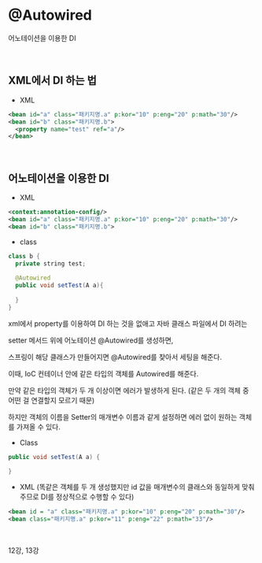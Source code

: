 # @Autowired

어노테이션을 이용한 DI

<br>

## XML에서 DI 하는 법

- XML
~~~ xml
<bean id="a" class="패키지명.a" p:kor="10" p:eng="20" p:math="30"/>
<bean id="b" class="패키지명.b">
  <property name="test" ref="a"/>
</bean>
~~~

<br>

## 어노테이션을 이용한 DI

- XML
~~~xml
<context:annotation-config/>
<bean id="a" class="패키지명.a" p:kor="10" p:eng="20" p:math="30"/>
<bean id="b" class="패키지명.b">
~~~

- class
~~~java
class b {
  private string test;
  
  @Autowired
  public void setTest(A a){
  
  }
}
~~~

xml에서 property를 이용하여 DI 하는 것을 없애고 자바 클래스 파일에서 DI 하려는

setter 메서드 위에 어노테이션 @Autowired를 생성하면,

스프링이 해당 클래스가 만들어지면 @Autowired를 찾아서 세팅을 해준다.

이때, IoC 컨테이너 안에 같은 타입의 객체를 Autowired를 해준다.

만약 같은 타입의 객체가 두 개 이상이면 에러가 발생하게 된다. (같은 두 개의 객체 중 어떤 걸 연결할지 모르기 때문)

하지만 객체의 이름을 Setter의 매개변수 이름과 같게 설정하면 에러 없이 원하는 객체를 가져올 수 있다.

- Class
~~~java
public void setTest(A a) {

}
~~~
- XML (똑같은 객체를 두 개 생성했지만 id 값을 매개변수의 클래스와 동일하게 맞춰주므로 DI를 정상적으로 수행할 수 있다)
~~~xml
<bean id = "a" class="패키지명.a" p:kor="10" p:eng="20" p:math="30"/>
<bean class="패키지명.a" p:kor="11" p:eng="22" p:math="33"/>
~~~

<br>

12강, 13강
